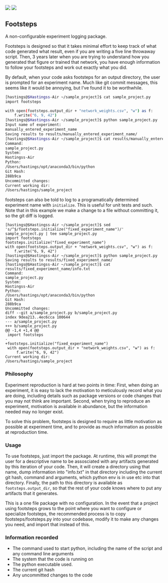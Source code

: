 [<img src="https://github.com/HastingsGreer/footsteps/actions/workflows/test.yml/badge.svg">](https://github.com/HastingsGreer/footsteps/actions) [<img src="https://img.shields.io/pypi/v/footsteps.svg?color=blue">](https://pypi.org/project/footsteps/)
## Footsteps

A non-configurable experiment logging package.

Footsteps is designed so that it takes minimal effort to keep track of what code generated what result, even if you are writing a five line throwaway script. Then, 3 years later when you are trying to understand how you generated that figure or trained that network, you have enough information to follow your footsteps and work out exactly what you did.

By default, when your code asks footsteps for an output directory, the user is prompted for an experiment name. Much like git commit messages, this seems like it would be annoying, but I've found it to be worthwhile.

```bash
[hastings@$Hastingss-Air ~/sample_project]$ cat sample_project.py
import footsteps

with open(footsteps.output_dir + "network_weights.csv", "w") as f:
    f.write("6, 9, 42")
[hastings@$Hastingss-Air ~/sample_project]$ python sample_project.py
Input name of experiment:
manually_entered_experiment_name
Saving results to results/manually_entered_experiment_name/
[hastings@$Hastingss-Air ~/sample_project]$ cat results/manually_entered_experiment_name/info.txt
Command:
sample_project.py
System:
Hastingss-Air
Python:
/Users/hastings/opt/anaconda3/bin/python
Git Hash:
288b9ca
Uncommitted changes:
Current working dir:
/Users/hastings/sample_project
```
footsteps can also be told to log to a programatically determined experiment name with `initialize`. This is useful for unit tests and such.
Note that in this example we make a change to a file without committing it, so the git diff is logged.
```
[hastings@$Hastingss-Air ~/sample_project]$ sed 's/^$/footsteps.initialize("fixed_experiment_name")/' sample_project.py | tee sample_project.py
import footsteps
footsteps.initialize("fixed_experiment_name")
with open(footsteps.output_dir + "network_weights.csv", "w") as f:
    f.write("6, 9, 42")
[hastings@$Hastingss-Air ~/sample_project]$ python sample_project.py
Saving results to results/fixed_experiment_name/
[hastings@$Hastingss-Air ~/sample_project]$ cat results/fixed_experiment_name/info.txt
Command:
sample_project.py
System:
Hastingss-Air
Python:
/Users/hastings/opt/anaconda3/bin/python
Git Hash:
288b9ca
Uncommitted changes:
diff --git a/sample_project.py b/sample_project.py
index 9dea213..4ec6cca 100644
--- a/sample_project.py
+++ b/sample_project.py
@@ -1,4 +1,4 @@
 import footsteps
-
+footsteps.initialize("fixed_experiment_name")
 with open(footsteps.output_dir + "network_weights.csv", "w") as f:
     f.write("6, 9, 42")
Current working dir:
/Users/hastings/sample_project
```

    


### Philosophy

Experiment reproduction is hard at two points in time: First, when doing an experiment, it is easy to lack the motivation to meticulously record what you are doing, including details such as package versions or code changes that you may not think are important. Second, when trying to reproduce an experiment, motivation is available in abundance, but the information needed may no longer exist.

To solve this problem, footsteps is designed to require as little motivation as possible at experiment time, and to provide as much information as possible at reproduction time.

### Usage

To use footsteps, just import the package. At runtime, this will prompt the user for a descriptive name to be assosciated with any artifacts generated by this iteration of your code. Then, it will create a directory using that name, dump information into "info.txt" in that directory including the current git hash, command and arguments, which python env is in use etc into that directory. Finally, the path to this directory is available as `footsteps.output_dir`, so that the rest of your code knows where to put any artifacts that it generates.

This is a one file package with no configuration. In the event that a project using footsteps grows to the point where you want to configure or specialize footsteps, the recommended process is to copy footsteps/footsteps.py into your codebase, modify it to make any changes you need, and import that instead of this.

### Information recorded

- The command used to start python, including the name of the script and any command line arguments
- The system that the code is running on
- The python executable used.
- The current git hash
- Any uncommitted changes to the code
